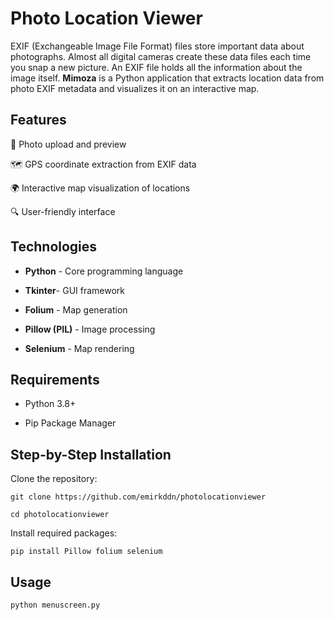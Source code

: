 # Photo Location Viewer
EXIF (Exchangeable Image File Format) files store important data about photographs. Almost all digital cameras create these data files each time you snap a new picture. An EXIF file holds all the information about the image itself. **Mimoza** is a Python application that extracts location data from photo EXIF metadata and visualizes it on an interactive map.

## Features
📸 Photo upload and preview

🗺️ GPS coordinate extraction from EXIF data

🌍 Interactive map visualization of locations

🔍 User-friendly interface



## Technologies
* **Python** - Core programming language

* **Tkinter**- GUI framework

* **Folium** - Map generation

* **Pillow (PIL)** - Image processing

* **Selenium** - Map rendering


## Requirements
* Python 3.8+

* Pip Package Manager

## Step-by-Step Installation
Clone the repository:

```
git clone https://github.com/emirkddn/photolocationviewer

```
```
cd photolocationviewer
```

Install required packages:
```
pip install Pillow folium selenium
```

## Usage
```
python menuscreen.py
```



